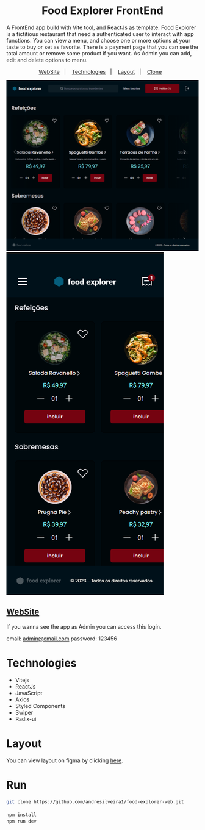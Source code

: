 <h1 align="center">Food Explorer FrontEnd</h1>

A FrontEnd app build with Vite tool, and ReactJs as template. Food Explorer is a fictitious restaurant that need a authenticated user to interact with app functions. You can view a menu, and choose one or more options at your taste to buy or set as favorite. There is a payment page that you can see the total amount or remove some product if you want. As Admin you can add, edit and delete options to menu.

<p align="center">
  <a href="#website">WebSite</a>&nbsp;&nbsp;&nbsp;|&nbsp;&nbsp;&nbsp;
  <a href="#technologies">Technologies</a>&nbsp;&nbsp;&nbsp;|&nbsp;&nbsp;&nbsp;
  <a href="#layout">Layout</a>&nbsp;&nbsp;&nbsp;|&nbsp;&nbsp;&nbsp;
  <a href="#clone">Clone</a>&nbsp;&nbsp;&nbsp;
</p>

![preview](./.github/desktopPreview.png)
![preview](./.github/mobilePreview.png)

## [WebSite](https://foodexplorer1000.netlify.app/)

If you wanna see the app as Admin you can access this login.

email: admin@email.com
password: 123456

# Technologies

- Vitejs
- ReactJs
- JavaScript
- Axios
- Styled Components
- Swiper
- Radix-ui

# Layout

You can view layout on figma by clicking [here](https://www.figma.com/community/file/1196874589259687769/food-explorer-v2).

# Run

```bash
git clone https://github.com/andresilveira1/food-explorer-web.git

npm install
npm run dev
```
